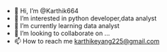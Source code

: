 - 👋 Hi, I’m @Karthik664
- 👀 I’m interested in python developer,data analyst
- 🌱 I’m currently learning data analyst
- 💞️ I’m looking to collaborate on ...
- 📫 How to reach me karthikeyang225@gmail.com

<!---
Karthik664/Karthik664 is a ✨ special ✨ repository because its `README.md` (this file) appears on your GitHub profile.
You can click the Preview link to take a look at your changes.
--->
